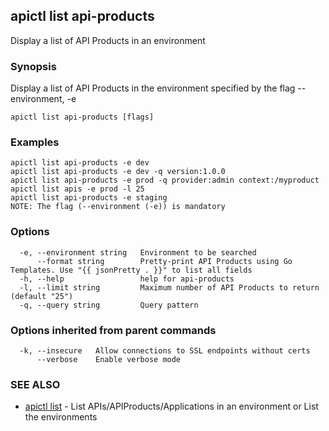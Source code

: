 ## apictl list api-products

Display a list of API Products in an environment

### Synopsis

Display a list of API Products in the environment specified by the flag --environment, -e

```
apictl list api-products [flags]
```

### Examples

```
apictl list api-products -e dev
apictl list api-products -e dev -q version:1.0.0
apictl list api-products -e prod -q provider:admin context:/myproduct
apictl list apis -e prod -l 25
apictl list api-products -e staging
NOTE: The flag (--environment (-e)) is mandatory
```

### Options

```
  -e, --environment string   Environment to be searched
      --format string        Pretty-print API Products using Go Templates. Use "{{ jsonPretty . }}" to list all fields
  -h, --help                 help for api-products
  -l, --limit string         Maximum number of API Products to return (default "25")
  -q, --query string         Query pattern
```

### Options inherited from parent commands

```
  -k, --insecure   Allow connections to SSL endpoints without certs
      --verbose    Enable verbose mode
```

### SEE ALSO

* [apictl list](apictl_list.md)	 - List APIs/APIProducts/Applications in an environment or List the environments

